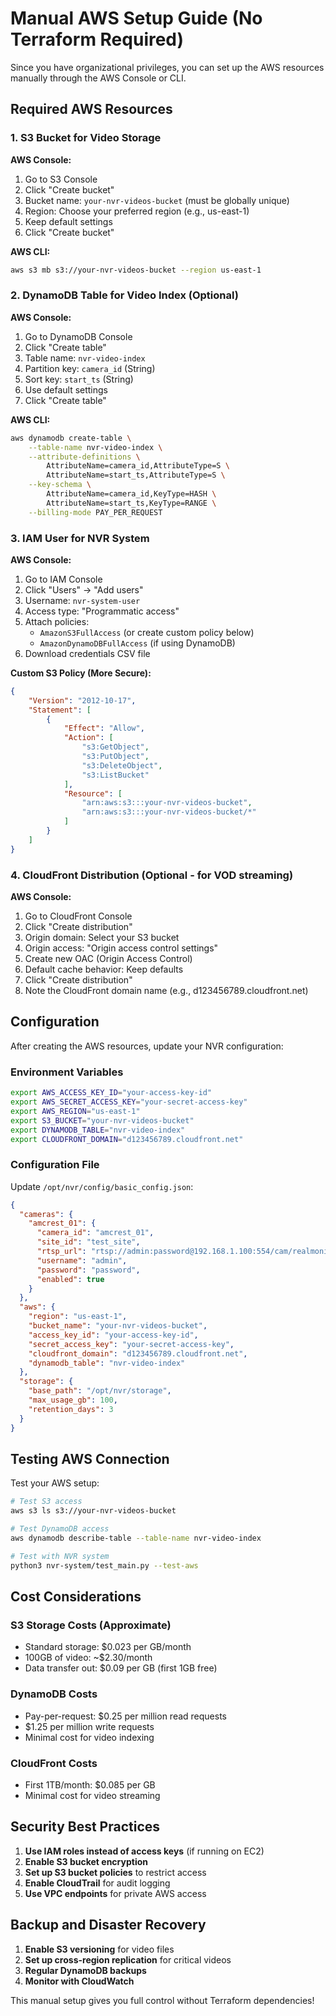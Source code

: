 # Manual AWS Setup Guide (No Terraform Required)

Since you have organizational privileges, you can set up the AWS resources manually through the AWS Console or CLI.

## Required AWS Resources

### 1. S3 Bucket for Video Storage

**AWS Console:**
1. Go to S3 Console
2. Click "Create bucket"
3. Bucket name: `your-nvr-videos-bucket` (must be globally unique)
4. Region: Choose your preferred region (e.g., us-east-1)
5. Keep default settings
6. Click "Create bucket"

**AWS CLI:**
```bash
aws s3 mb s3://your-nvr-videos-bucket --region us-east-1
```

### 2. DynamoDB Table for Video Index (Optional)

**AWS Console:**
1. Go to DynamoDB Console
2. Click "Create table"
3. Table name: `nvr-video-index`
4. Partition key: `camera_id` (String)
5. Sort key: `start_ts` (String)
6. Use default settings
7. Click "Create table"

**AWS CLI:**
```bash
aws dynamodb create-table \
    --table-name nvr-video-index \
    --attribute-definitions \
        AttributeName=camera_id,AttributeType=S \
        AttributeName=start_ts,AttributeType=S \
    --key-schema \
        AttributeName=camera_id,KeyType=HASH \
        AttributeName=start_ts,KeyType=RANGE \
    --billing-mode PAY_PER_REQUEST
```

### 3. IAM User for NVR System

**AWS Console:**
1. Go to IAM Console
2. Click "Users" → "Add users"
3. Username: `nvr-system-user`
4. Access type: "Programmatic access"
5. Attach policies:
   - `AmazonS3FullAccess` (or create custom policy below)
   - `AmazonDynamoDBFullAccess` (if using DynamoDB)
6. Download credentials CSV file

**Custom S3 Policy (More Secure):**
```json
{
    "Version": "2012-10-17",
    "Statement": [
        {
            "Effect": "Allow",
            "Action": [
                "s3:GetObject",
                "s3:PutObject",
                "s3:DeleteObject",
                "s3:ListBucket"
            ],
            "Resource": [
                "arn:aws:s3:::your-nvr-videos-bucket",
                "arn:aws:s3:::your-nvr-videos-bucket/*"
            ]
        }
    ]
}
```

### 4. CloudFront Distribution (Optional - for VOD streaming)

**AWS Console:**
1. Go to CloudFront Console
2. Click "Create distribution"
3. Origin domain: Select your S3 bucket
4. Origin access: "Origin access control settings"
5. Create new OAC (Origin Access Control)
6. Default cache behavior: Keep defaults
7. Click "Create distribution"
8. Note the CloudFront domain name (e.g., d123456789.cloudfront.net)

## Configuration

After creating the AWS resources, update your NVR configuration:

### Environment Variables
```bash
export AWS_ACCESS_KEY_ID="your-access-key-id"
export AWS_SECRET_ACCESS_KEY="your-secret-access-key"
export AWS_REGION="us-east-1"
export S3_BUCKET="your-nvr-videos-bucket"
export DYNAMODB_TABLE="nvr-video-index"
export CLOUDFRONT_DOMAIN="d123456789.cloudfront.net"
```

### Configuration File
Update `/opt/nvr/config/basic_config.json`:
```json
{
  "cameras": {
    "amcrest_01": {
      "camera_id": "amcrest_01",
      "site_id": "test_site",
      "rtsp_url": "rtsp://admin:password@192.168.1.100:554/cam/realmonitor?channel=1&subtype=0",
      "username": "admin",
      "password": "password",
      "enabled": true
    }
  },
  "aws": {
    "region": "us-east-1",
    "bucket_name": "your-nvr-videos-bucket",
    "access_key_id": "your-access-key-id",
    "secret_access_key": "your-secret-access-key",
    "cloudfront_domain": "d123456789.cloudfront.net",
    "dynamodb_table": "nvr-video-index"
  },
  "storage": {
    "base_path": "/opt/nvr/storage",
    "max_usage_gb": 100,
    "retention_days": 3
  }
}
```

## Testing AWS Connection

Test your AWS setup:
```bash
# Test S3 access
aws s3 ls s3://your-nvr-videos-bucket

# Test DynamoDB access
aws dynamodb describe-table --table-name nvr-video-index

# Test with NVR system
python3 nvr-system/test_main.py --test-aws
```

## Cost Considerations

### S3 Storage Costs (Approximate)
- Standard storage: $0.023 per GB/month
- 100GB of video: ~$2.30/month
- Data transfer out: $0.09 per GB (first 1GB free)

### DynamoDB Costs
- Pay-per-request: $0.25 per million read requests
- $1.25 per million write requests
- Minimal cost for video indexing

### CloudFront Costs
- First 1TB/month: $0.085 per GB
- Minimal cost for video streaming

## Security Best Practices

1. **Use IAM roles instead of access keys** (if running on EC2)
2. **Enable S3 bucket encryption**
3. **Set up S3 bucket policies** to restrict access
4. **Enable CloudTrail** for audit logging
5. **Use VPC endpoints** for private AWS access

## Backup and Disaster Recovery

1. **Enable S3 versioning** for video files
2. **Set up cross-region replication** for critical videos
3. **Regular DynamoDB backups**
4. **Monitor with CloudWatch**

This manual setup gives you full control without Terraform dependencies!